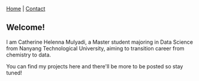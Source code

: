 [Home](Home.md) | [Contact](contact_me.md)

## Welcome!

I am Catherine Helenna Mulyadi, a Master student majoring in Data Science from Nanyang Technological University, aiming to transition career from chemistry to data.

You can find my projects here and there'll be more to be posted so stay tuned!


